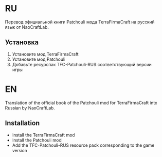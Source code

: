 # RU

Перевод официальной книги Patchouli мода TerraFirmaCraft на русский язык от NaoCraftLab.

## Установка
1. Установите мод TerraFirmaCraft
2. Установите мод Patchouli
3. Добавьте ресурспак TFC-Patchouli-RUS соответствующий версии игры

# EN

Translation of the official book of the Patchouli mod for TerraFirmaCraft into Russian by NaoCraftLab.

## Installation

- Install the TerraFirmaCraft mod
- Install the Patchouli mod
- Add the TFC-Patchouli-RUS resource pack corresponding to the game version
